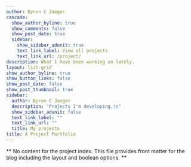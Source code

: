 ```yaml
---
author: Byron C Jaeger
cascade:
  show_author_byline: true
  show_comments: false
  show_post_date: true
  sidebar:
    show_sidebar_adunit: true
    text_link_label: View all projects
    text_link_url: /project/
description: What I have been working on lately.
layout: list-grid
show_author_byline: true
show_button_links: false
show_post_date: false
show_post_thumbnail: true
sidebar:
  author: Byron C Jaeger
  description: "Projects I'm developing.\n"
  show_sidebar_adunit: false
  text_link_label: ""
  text_link_url: ""
  title: My projects
title: A Project Portfolio
---
```


** No content for the project index. This file provides front matter for the blog including the layout and boolean options. **
